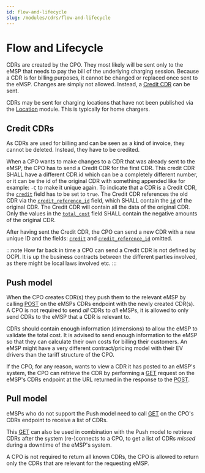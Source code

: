```yaml
---
id: flow-and-lifecycle
slug: /modules/cdrs/flow-and-lifecycle
---
```

# Flow and Lifecycle

CDRs are created by the CPO. They most likely will be sent only to the eMSP that needs to pay the bill of the underlying
charging session. Because a CDR is for billing purposes, it cannot be changed or replaced once sent to the eMSP. Changes
are simply not allowed. Instead, a [Credit CDR](/06-modules/05-cdrs/04-flow-and-lifecycle.md#credit-cdrs) can be sent.

CDRs may be sent for charging locations that have not been published via the
[Location](/06-modules/03-locations/01-intro.md) module. This is typically for home chargers.

## Credit CDRs

As CDRs are used for billing and can be seen as a kind of invoice, they cannot be deleted. Instead, they have to be
credited.

When a CPO wants to make changes to a CDR that was already sent to the eMSP, the CPO has to send a Credit CDR for the
first CDR. This credit CDR SHALL have a different CDR.id which can be a completely different number, or it can be the id
of the original CDR with something appended like for example: `-C` to make it unique again. To indicate that a CDR is a
Credit CDR, the [`credit`](/06-modules/05-cdrs/06-object-description.md#cdr-object) field has to be set to `true`. The
Credit CDR references the old CDR via the
[`credit_reference_id`](/06-modules/05-cdrs/06-object-description.md#cdr-object) field, which SHALL contain the
[`id`](/06-modules/05-cdrs/06-object-description.md#cdr-object) of the original CDR. The Credit CDR will contain all the
data of the original CDR. Only the values in the [`total_cost`](/06-modules/05-cdrs/06-object-description.md#cdr-object)
field SHALL contain the negative amounts of the original CDR.

After having sent the Credit CDR, the CPO can send a new CDR with a new unique ID and the fields:
[`credit`](/06-modules/05-cdrs/06-object-description.md#cdr-object) and
[`credit_reference_id`](/06-modules/05-cdrs/06-object-description.md#cdr-object) omitted.

:::note
How far back in time a CPO can send a Credit CDR is not defined by OCPI. It is up the business contracts between the
different parties involved, as there might be local laws involved etc.
:::

## Push model

When the CPO creates CDR(s) they push them to the relevant eMSP by calling
[POST](/06-modules/05-cdrs/05-interfaces-and-endpoints.md#post-method) on the eMSPs CDRs endpoint with the newly created
CDR(s). A CPO is not required to send *all* CDRs to *all* eMSPs, it is allowed to only send CDRs to the eMSP that a CDR
is relevant to.

CDRs should contain enough information (dimensions) to allow the eMSP to validate the total cost. It is advised to send
enough information to the eMSP so that they can calculate their own costs for billing their customers. An eMSP might
have a very different contract/pricing model with their EV drivers than the tariff structure of the CPO.

If the CPO, for any reason, wants to view a CDR it has posted to an eMSP's system, the CPO can retrieve the CDR by
performing a [GET](/06-modules/05-cdrs/05-interfaces-and-endpoints.md#get-method-1) request on the eMSP's CDRs endpoint
at the URL returned in the response to the [POST](/06-modules/05-cdrs/05-interfaces-and-endpoints.md#post-method).

## Pull model

eMSPs who do not support the Push model need to call
[GET](/06-modules/05-cdrs/05-interfaces-and-endpoints.md#get-method) on the CPO's CDRs endpoint to receive a list of
CDRs.

This [GET](/06-modules/05-cdrs/05-interfaces-and-endpoints.md#get-method) can also be used in combination with the Push
model to retrieve CDRs after the system (re-)connects to a CPO, to get a list of CDRs *missed* during a downtime of the
eMSP's system.

A CPO is not required to return all known CDRs, the CPO is allowed to return only the CDRs that are relevant for the
requesting eMSP.
